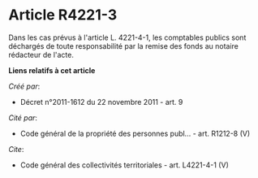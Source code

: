 # Article R4221-3

Dans les cas prévus à l'article L. 4221-4-1, les comptables publics sont déchargés de toute responsabilité par la remise des
fonds au notaire rédacteur de l'acte.

**Liens relatifs à cet article**

_Créé par_:

  - Décret n°2011-1612 du 22 novembre 2011 - art. 9

_Cité par_:

  - Code général de la propriété des personnes publ... - art. R1212-8 (V)

_Cite_:

  - Code général des collectivités territoriales - art. L4221-4-1 (V)
